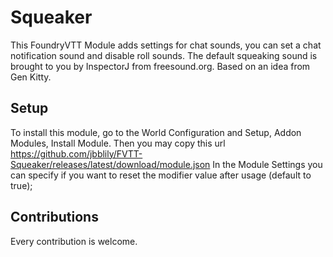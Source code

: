 # Squeaker
This FoundryVTT Module adds settings for chat sounds, you can set a chat notification sound and disable roll sounds.
The default squeaking sound is brought to you by InspectorJ from freesound.org.
Based on an idea from Gen Kitty.

## Setup
To install this module, go to the World Configuration and Setup, Addon Modules, Install Module.
Then you may copy this url https://github.com/jbblily/FVTT-Squeaker/releases/latest/download/module.json
In the Module Settings you can specify if you want to reset the modifier value after usage (default to true);

## Contributions
Every contribution is welcome.
